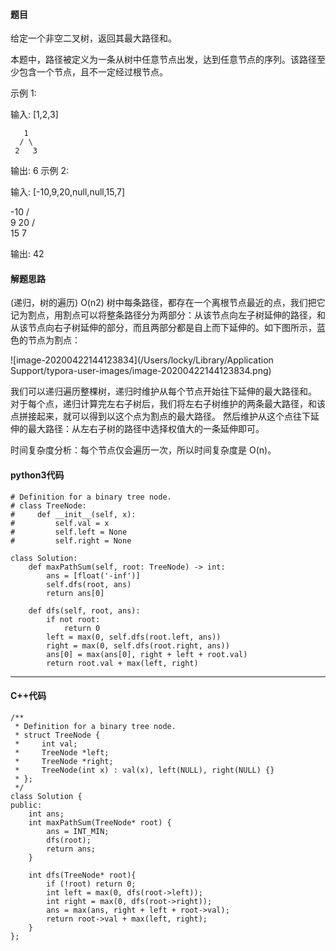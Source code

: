 #### 题目

给定一个非空二叉树，返回其最大路径和。

本题中，路径被定义为一条从树中任意节点出发，达到任意节点的序列。该路径至少包含一个节点，且不一定经过根节点。

示例 1:

输入: [1,2,3]

       1
      / \
     2   3

输出: 6
示例 2:

输入: [-10,9,20,null,null,15,7]

   -10
   / \
  9  20
    /  \
   15   7

输出: 42






#### 解题思路

(递归，树的遍历) O(n2)
树中每条路径，都存在一个离根节点最近的点，我们把它记为割点，用割点可以将整条路径分为两部分：从该节点向左子树延伸的路径，和从该节点向右子树延伸的部分，而且两部分都是自上而下延伸的。如下图所示，蓝色的节点为割点：

![image-20200422144123834](/Users/locky/Library/Application Support/typora-user-images/image-20200422144123834.png)

我们可以递归遍历整棵树，递归时维护从每个节点开始往下延伸的最大路径和。
对于每个点，递归计算完左右子树后，我们将左右子树维护的两条最大路径，和该点拼接起来，就可以得到以这个点为割点的最大路径。
然后维护从这个点往下延伸的最大路径：从左右子树的路径中选择权值大的一条延伸即可。

时间复杂度分析：每个节点仅会遍历一次，所以时间复杂度是 O(n)。





#### python3代码

```
# Definition for a binary tree node.
# class TreeNode:
#     def __init__(self, x):
#         self.val = x
#         self.left = None
#         self.right = None

class Solution:
    def maxPathSum(self, root: TreeNode) -> int:
        ans = [float('-inf')]
        self.dfs(root, ans)
        return ans[0]
    
    def dfs(self, root, ans):
        if not root:
            return 0
        left = max(0, self.dfs(root.left, ans))
        right = max(0, self.dfs(root.right, ans))
        ans[0] = max(ans[0], right + left + root.val)
        return root.val + max(left, right)
```



****

#### C++代码

```
/**
 * Definition for a binary tree node.
 * struct TreeNode {
 *     int val;
 *     TreeNode *left;
 *     TreeNode *right;
 *     TreeNode(int x) : val(x), left(NULL), right(NULL) {}
 * };
 */
class Solution {
public:
    int ans;
    int maxPathSum(TreeNode* root) {
        ans = INT_MIN;
        dfs(root);
        return ans;
    }

    int dfs(TreeNode* root){
        if (!root) return 0;
        int left = max(0, dfs(root->left));
        int right = max(0, dfs(root->right));
        ans = max(ans, right + left + root->val);
        return root->val + max(left, right);
    }
};
```

